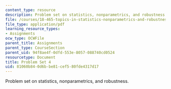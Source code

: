 ```yaml
---
content_type: resource
description: Problem set on statistics, nonparametrics, and robustness.
file: /courses/18-465-topics-in-statistics-nonparametrics-and-robustness-spring-2005/81060b840d6bbe81cef580fde4317d17_ps4.pdf
file_type: application/pdf
learning_resource_types:
- Assignments
ocw_type: OCWFile
parent_title: Assignments
parent_type: CourseSection
parent_uid: 94f8ae4f-0dfd-553e-8057-088740cd0524
resourcetype: Document
title: Problem Set 4
uid: 81060b84-0d6b-be81-cef5-80fde4317d17
---
```

Problem set on statistics, nonparametrics, and robustness.

